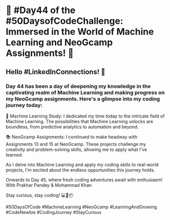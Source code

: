 # 🚀 #Day44 of the #50DaysofCodeChallenge: Immersed in the World of Machine Learning and NeoGcamp Assignments! 🚀

## Hello #LinkedInConnections! 👋

### Day 44 has been a day of deepening my knowledge in the captivating realm of Machine Learning and making progress on my NeoGcamp assignments. Here's a glimpse into my coding journey today:

🤖 Machine Learning Study: I dedicated my time today to the intricate field of Machine Learning. The possibilities that Machine Learning unlocks are boundless, from predictive analytics to automation and beyond.

📚 NeoGcamp Assignments: I continued to make headway with Assignments 13 and 15 at NeoGcamp. These projects challenge my creativity and problem-solving skills, allowing me to apply what I've learned.

As I delve into Machine Learning and apply my coding skills to real-world projects, I'm excited about the endless opportunities this journey holds.

Onwards to Day 45, where fresh coding adventures await with enthusiasm!
With Prakhar Pandey & Mohammad Khan

Stay curious, stay coding! 💻🤖📦

#50DaysOfCode #MachineLearning #NeoGcamp #LearningAndGrowing #CodeNewbie #CodingJourney #StayCurious